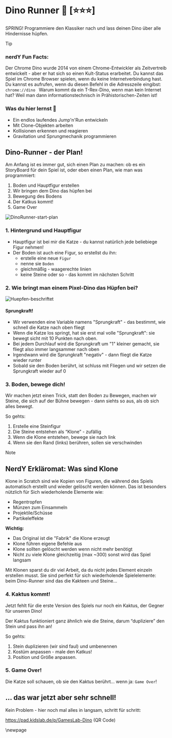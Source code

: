 # Dino Runner 🦖 [⭐⭐⭐]
SPRING! Programmiere den Klassiker nach und lass deinen Dino über alle Hindernisse hüpfen.

> [!TIP]
>
> ### nerdY Fun Facts:
>
> Der Chrome Dino wurde 2014 von einem Chrome-Entwickler als Zeitvertreib entwickelt - aber er hat sich so einen Kult-Status erarbeitet. Du kannst das Spiel im Chrome Browser spielen, wenn du keine Internetverbindung hast. Du kannst es aufrufen, wenn du diesen Befehl in die Adresszeile eingibst: `chrome://dino `
> Warum kommt da ein T-Rex-Dino, wenn man kein Internet hat? Weil man dann informationstechnisch in Prähistorischen-Zeiten ist!

### Was du hier lernst 🎯

- Ein endlos laufendes Jump'n'Run entwickeln
- Mit Clone-Objekten arbeiten
- Kollisionen erkennen und reagieren
- Gravitation und Sprungmechanik programmieren

## Dino-Runner - der Plan!

Am Anfang ist es immer gut, sich einen Plan zu machen: ob es ein StoryBoard für dein Spiel ist, oder eben einen Plan, wie man was programmiert:

1. Boden und Hauptfigur erstellen
2. Wir bringen dem Dino das hüpfen bei
3. Bewegung des Bodens
4. Der Katkus kommt!
5. Game Over

![DinoRunner-start-plan](/Users/kingbbq/src/GamesLab-Handbuch/screenshots/Dino/DinoRunner-start-plan.png)

### 1. Hintergrund und Hauptfigur

- Hauptfigur ist bei mir die Katze - du kannst natürlich jede beliebiege Figur nehmen!
- Der Boden ist auch eine Figur, so erstellst du ihn:
  - erstelle eine neue `Figur`
  - nenne sie `Boden`
  - gleichmäßig - waagerechte linien
  - keine Steine oder so - das kommt im nächsten Schritt

### 2. Wie bringt man einem Pixel-Dino das Hüpfen bei?

![Huepfen-beschriftet](/Users/kingbbq/src/GamesLab-Handbuch/screenshots/Dino/Huepfen-beschriftet.png)

#### Sprungkraft!

- Wir verwenden eine Variable namens "Sprungkraft" - das bestimmt, wie schnell die Katze nach oben fliegt
- Wenn die Katze los springt, hat sie erst mal volle "Sprungkraft": sie bewegt sicht mit 10 Punkten nach oben.
- Bei jedem Durchlauf wird die Sprungkraft um "1" kleiner gemacht, sie fliegt also immer langsammer nach oben
- Irgendwann wird die Sprungkraft "negativ" - dann fliegt die Katze wieder runter
- Sobald sie den Boden berührt, ist schluss mit Fliegen und wir setzen die Sprungkraft wieder auf 0

### 3. Boden, bewege dich!

Wir machen jetzt einen Trick, statt den Boden zu Bewegen, machen wir Steine, die sich  auf der Bühne bewegen - dann siehts so aus, als ob sich alles bewegt.

So gehts:

1. Erstelle eine Steinfigur
2. Die Steine entstehen als “Klone” - zufällig
3. Wenn die Klone entstehen, bewege sie nach link
4. Wenn sie den Rand (links) berühren, sollen sie verschwinden

> [!NOTE]
>
> ## NerdY Erkläromat: Was sind Klone 
>
> Klone in Scratch sind wie Kopien von Figuren, die während des Spiels automatisch erstellt und wieder gelöscht werden können. Das ist besonders nützlich für Sich wiederholende Elemente wie:
>
> - Regentropfen
> - Münzen zum Einsammeln
> - Projektile/Schüsse
> - Partikeleffekte
>
> **Wichtig:**
>
> - Das Original ist die "Fabrik" die Klone erzeugt
> - Klone führen eigene Befehle aus
> - Klone sollten gelöscht werden wenn nicht mehr benötigt
> - Nicht zu viele Klone gleichzeitig (max ~300) sonst wird das Spiel langsam
>
> Mit Klonen sparst du dir viel Arbeit, da du nicht jedes Element einzeln erstellen musst. Sie sind perfekt für sich wiederholende Spielelemente: beim Dino-Runner sind das die Kakteen und Steine...

### 4. Kaktus kommt!

Jetzt fehlt für die erste Version des Spiels nur noch ein Kaktus, der Gegner für unseren Dino!

Der Kaktus funktioniert ganz ähnlich wie die Steine, darum “dupliziere” den Stein und pass ihn an!

So gehts:

1. Stein duplizieren (wir sind faul) und umbenennen
2. Kostüm anpassen - male den Katkus!
3. Position und Größe anpassen.

### 5. Game Over!

Die Katze soll schauen, ob sie den Kaktus berührt… wenn ja: `Game Over`!



## ... das war jetzt aber sehr schnell!

Kein Problem - hier noch mal alles in langsam, schritt für schritt:

https://pad.kidslab.de/p/GamesLab-Dino (QR Code)

\newpage

